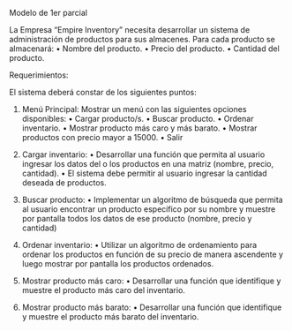 Modelo de 1er parcial

La Empresa “Empire Inventory” necesita desarrollar un sistema de administración de 
productos para sus almacenes. Para cada producto se almacenará:
• Nombre del producto.
• Precio del producto.
• Cantidad del producto.


Requerimientos:

El sistema deberá constar de los siguientes puntos:
1. Menú Principal: Mostrar un menú con las siguientes opciones disponibles:
• Cargar producto/s.
• Buscar producto.
• Ordenar inventario.
• Mostrar producto más caro y más barato.
• Mostrar productos con precio mayor a 15000.
• Salir

2. Cargar inventario:
• Desarrollar una función que permita al usuario ingresar los datos del o los
productos en una matriz (nombre, precio, cantidad).
• El sistema debe permitir al usuario ingresar la cantidad deseada de productos.

3. Buscar producto:
• Implementar un algoritmo de búsqueda que permita al usuario encontrar un 
producto específico por su nombre y muestre por pantalla todos los datos de 
ese producto (nombre, precio y cantidad)

4. Ordenar inventario:
• Utilizar un algoritmo de ordenamiento para ordenar los productos en función 
de su precio de manera ascendente y luego mostrar por pantalla los productos 
ordenados.

5. Mostrar producto más caro:
• Desarrollar una función que identifique y muestre el producto más caro del 
inventario.

6. Mostrar producto más barato:
• Desarrollar una función que identifique y muestre el producto más barato del 
inventario.




